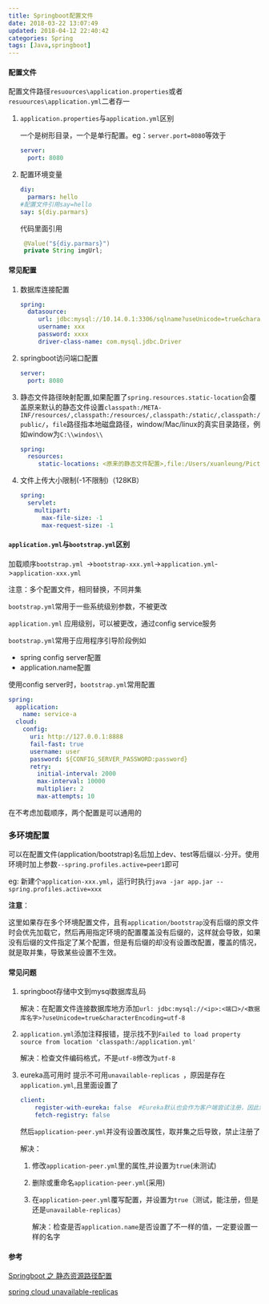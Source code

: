 ```yaml
---
title: Springboot配置文件
date: 2018-03-22 13:07:49
updated: 2018-04-12 22:40:42
categories: Spring
tags: [Java,springboot]
---
```


#### 配置文件

配置文件路径`resuources\application.properties`或者`resuources\application.yml`二者存一

1. `application.properties`与`application.yml`区别

   一个是树形目录，一个是单行配置。eg：`server.port=8080`等效于

   ```yaml
   server:
     port: 8080
   ```

2. 配置环境变量

   ```yaml
   diy:
     parmars: hello
   #配置文件引用say=hello
   say: ${diy.parmars}
   ```

   代码里面引用

   ```Java
    @Value("${diy.parmars}")
    private String imgUrl;​
   ```


#### 常见配置

1. 数据库连接配置

   ```yaml
   spring:
     datasource:
        url: jdbc:mysql://10.14.0.1:3306/sqlname?useUnicode=true&characterEncoding=utf-8
        username: xxx
        password: xxxx
        driver-class-name: com.mysql.jdbc.Driver
   ```

2. springboot访问端口配置

   ```yaml
   server:
     port: 8080
   ```

3. 静态文件路径映射配置,如果配置了`spring.resources.static-location`会覆盖原来默认的静态文件设置`classpath:/META-INF/resources/,classpath:/resources/,classpath:/static/,classpath:/public/`，`file`路径指本地磁盘路径，window/Mac/linux的真实目录路径，例如window为`C:\\windos\\`

   ```yaml
   spring:
     resources:
        static-locations: <原来的静态文件配置>,file:/Users/xuanleung/Pictures/
   ```

4. 文件上传大小限制(-1不限制)（128KB）

   ```yaml
   spring: 
     servlet:
       multipart:
         max-file-size: -1
         max-request-size: -1
   ```


#### `application.yml`与`bootstrap.yml`区别

加载顺序`bootstrap.yml `->`bootstrap-xxx.yml`->`application.yml`->`application-xxx.yml`

注意：多个配置文件，相同替换，不同并集

`bootstrap.yml`常用于一些系统级别参数，不被更改

`application.yml` 应用级别，可以被更改，通过config service服务

`bootstrap.yml`常用于应用程序引导阶段例如

* spring config server配置
* application.name配置

使用config server时，`bootstrap.yml`常用配置

```yaml
spring:
  application:
    name: service-a
  cloud:
    config:
      uri: http://127.0.0.1:8888
      fail-fast: true
      username: user
      password: ${CONFIG_SERVER_PASSWORD:password}
      retry:
        initial-interval: 2000
        max-interval: 10000
        multiplier: 2
        max-attempts: 10
```

在不考虑加载顺序，两个配置是可以通用的

### 多环境配置

可以在配置文件(application/bootstrap)名后加上dev、test等后缀以`-`分开。使用环境时加上参数`--spring.profiles.active=peer1`即可

eg: 新建个`application-xxx.yml`，运行时执行`java -jar app.jar --spring.profiles.active=xxx`

**注意**：

这里如果存在多个环境配置文件，且有`application/bootstrap`没有后缀的原文件时会优先加载它，然后再用指定环境的配置覆盖没有后缀的，这样就会导致，如果没有后缀的文件指定了某个配置，但是有后缀的却没有设置改配置，覆盖的情况，就是取并集，导致某些设置不生效。

#### 常见问题

1. springboot存储中文到mysql数据库乱码

   解决：在配置文件连接数据库地方添加`url: jdbc:mysql://<ip>:<端口>/<数据库名字>?useUnicode=true&characterEncoding=utf-8`

2. `application.yml`添加注释报错，提示找不到`Failed to load property source from location 'classpath:/application.yml'`

   解决：检查文件编码格式，不是`utf-8`修改为`utf-8`

3. eureka高可用时 提示不可用`unavailable-replicas `，原因是存在`application.yml`,且里面设置了

   ```yaml
   client:
       register-with-eureka: false  #Eureka默认也会作为客户端尝试注册，因此需禁用注册行为
       fetch-registry: false
   ```

   然后`application-peer.yml`并没有设置改属性，取并集之后导致，禁止注册了

   解决：

   1. 修改`application-peer.yml`里的属性,并设置为`true`(未测试)

   2. 删除或重命名`application-peer.yml`(采用)

   3. 在`application-peer.yml`覆写配置，并设置为`true`（测试，能注册，但是还是`unavailable-replicas`）

      解决：检查是否`application.name`是否设置了不一样的值，一定要设置一样的名字





#### 参考

[Springboot 之 静态资源路径配置](http://blog.csdn.net/zsl129/article/details/52906762)

[spring cloud unavailable-replicas](https://blog.csdn.net/u012470019/article/details/77973156)